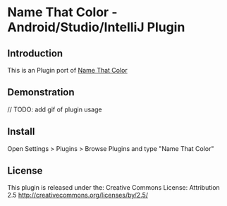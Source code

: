 # Name That Color - Android/Studio/IntelliJ Plugin

## Introduction

This is an Plugin port of [Name That Color](http://chir.ag/projects/ntc/)

## Demonstration

// TODO: add gif of plugin usage

## Install 

Open Settings > Plugins > Browse Plugins and type "Name That Color"


## License 

This plugin is released under the: Creative Commons License:
Attribution 2.5 http://creativecommons.org/licenses/by/2.5/